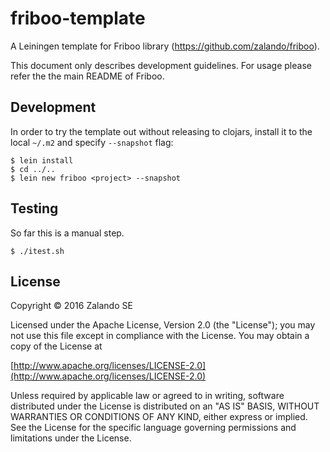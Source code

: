 # friboo-template

A Leiningen template for Friboo library (https://github.com/zalando/friboo).

This document only describes development guidelines. For usage please refer the the main README of Friboo.

## Development

In order to try the template out without releasing to clojars, install it to the local `~/.m2` and specify `--snapshot` flag:

```
$ lein install
$ cd ../..
$ lein new friboo <project> --snapshot
```

## Testing

So far this is a manual step.

```
$ ./itest.sh
```

## License

Copyright © 2016 Zalando SE

Licensed under the Apache License, Version 2.0 (the "License");
you may not use this file except in compliance with the License.
You may obtain a copy of the License at

   [http://www.apache.org/licenses/LICENSE-2.0](http://www.apache.org/licenses/LICENSE-2.0)

Unless required by applicable law or agreed to in writing, software
distributed under the License is distributed on an "AS IS" BASIS,
WITHOUT WARRANTIES OR CONDITIONS OF ANY KIND, either express or implied.
See the License for the specific language governing permissions and
limitations under the License.

